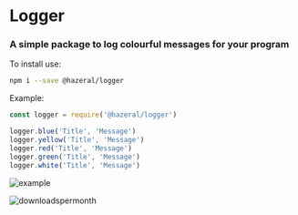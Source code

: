 # Logger
### A simple package to log colourful messages for your program

To install use:
```bash
npm i --save @hazeral/logger
```

Example:
```javascript
const logger = require('@hazeral/logger')

logger.blue('Title', 'Message')
logger.yellow('Title', 'Message')
logger.red('Title', 'Message')
logger.green('Title', 'Message')
logger.white('Title', 'Message')
```

![example](https://i.imgur.com/EMdkkq7.png "Example")

![downloadspermonth](https://img.shields.io/npm/dt/@hazeral/logger.svg "Downloads per month")